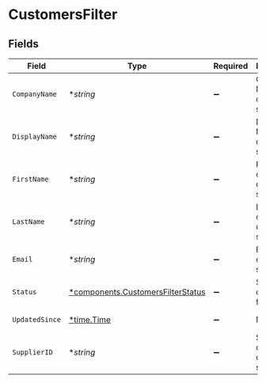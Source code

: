 # CustomersFilter


## Fields

| Field                                                                                 | Type                                                                                  | Required                                                                              | Description                                                                           | Example                                                                               |
| ------------------------------------------------------------------------------------- | ------------------------------------------------------------------------------------- | ------------------------------------------------------------------------------------- | ------------------------------------------------------------------------------------- | ------------------------------------------------------------------------------------- |
| `CompanyName`                                                                         | **string*                                                                             | :heavy_minus_sign:                                                                    | Company Name of customer to search for                                                | SpaceX                                                                                |
| `DisplayName`                                                                         | **string*                                                                             | :heavy_minus_sign:                                                                    | Display Name of customer to search for                                                | Techno King                                                                           |
| `FirstName`                                                                           | **string*                                                                             | :heavy_minus_sign:                                                                    | First name of customer to search for                                                  | Elon                                                                                  |
| `LastName`                                                                            | **string*                                                                             | :heavy_minus_sign:                                                                    | Last name of customer to search for                                                   | Musk                                                                                  |
| `Email`                                                                               | **string*                                                                             | :heavy_minus_sign:                                                                    | Email of customer to search for                                                       | elon@spacex.com                                                                       |
| `Status`                                                                              | [*components.CustomersFilterStatus](../../models/components/customersfilterstatus.md) | :heavy_minus_sign:                                                                    | Status of customer to filter on                                                       | active                                                                                |
| `UpdatedSince`                                                                        | [*time.Time](https://pkg.go.dev/time#Time)                                            | :heavy_minus_sign:                                                                    | N/A                                                                                   | 2020-09-30T07:43:32.000Z                                                              |
| `SupplierID`                                                                          | **string*                                                                             | :heavy_minus_sign:                                                                    | Supplier ID of customer to search for                                                 | 123                                                                                   |